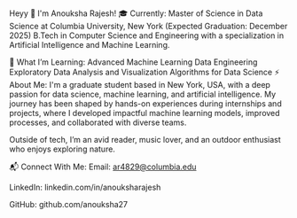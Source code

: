 Heyy 👋
I'm Anouksha Rajesh!
🎓 Currently:
Master of Science in Data Science at Columbia University, New York (Expected Graduation: December 2025)
B.Tech in Computer Science and Engineering with a specialization in Artificial Intelligence and Machine Learning.

🌱 What I’m Learning:
Advanced Machine Learning
Data Engineering
Exploratory Data Analysis and Visualization
Algorithms for Data Science
⚡ About Me:
I'm a graduate student based in New York, USA, with a deep passion for data science, machine learning, and artificial intelligence. My journey has been shaped by hands-on experiences during internships and projects, where I developed impactful machine learning models, improved processes, and collaborated with diverse teams.

Outside of tech, I’m an avid reader, music lover, and an outdoor enthusiast who enjoys exploring nature.

📬 Connect With Me:
Email: ar4829@columbia.edu

LinkedIn: linkedin.com/in/anouksharajesh

GitHub: github.com/anouksha27


